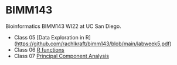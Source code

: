 # BIMM143
Bioinformatics BIMM143 WI22 at UC San Diego.

- Class 05 [Data Exploration in R] (https://github.com/rachlkraft/bimm143/blob/main/labweek5.pdf)
- Class 06 [R functions](https://github.com/rachlkraft/bimm143/blob/main/lab6/lab6Rmarkdown.pdf)
- Class 07 [Principal Component Analysis](https://github.com/rachlkraft/bimm143/blob/main/lab7/lab7project.pdf)
